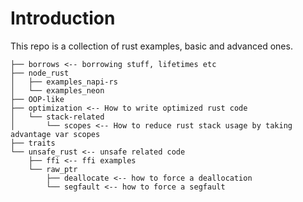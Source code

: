 # Introduction

This repo is a collection of rust examples, basic and advanced ones.


```
├── borrows <-- borrowing stuff, lifetimes etc
├── node_rust
│   ├── examples_napi-rs
│   └── examples_neon
├── OOP-like
├── optimization <-- How to write optimized rust code
│   └── stack-related
│       └── scopes <-- How to reduce rust stack usage by taking advantage var scopes
├── traits 
└── unsafe_rust <-- unsafe related code
    ├── ffi <-- ffi examples
    └── raw_ptr 
        ├── deallocate <-- how to force a deallocation
        └── segfault <-- how to force a segfault
```